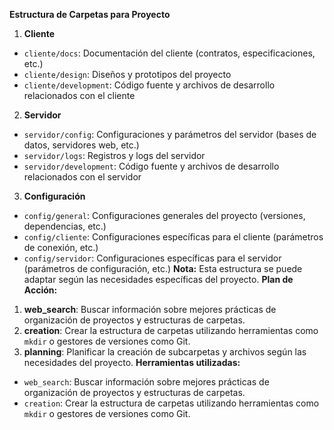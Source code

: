 **Estructura de Carpetas para Proyecto**
1. **Cliente**
 * `cliente/docs`: Documentación del cliente (contratos, especificaciones, etc.)
 * `cliente/design`: Diseños y prototipos del proyecto
 * `cliente/development`: Código fuente y archivos de desarrollo relacionados con el cliente
2. **Servidor**
 * `servidor/config`: Configuraciones y parámetros del servidor (bases de datos, servidores web, etc.)
 * `servidor/logs`: Registros y logs del servidor
 * `servidor/development`: Código fuente y archivos de desarrollo relacionados con el servidor
3. **Configuración**
 * `config/general`: Configuraciones generales del proyecto (versiones, dependencias, etc.)
 * `config/cliente`: Configuraciones específicas para el cliente (parámetros de conexión, etc.)
 * `config/servidor`: Configuraciones específicas para el servidor (parámetros de configuración, etc.)
**Nota:** Esta estructura se puede adaptar según las necesidades específicas del proyecto.
**Plan de Acción:**
1. **web_search**: Buscar información sobre mejores prácticas de organización de proyectos y estructuras de carpetas.
2. **creation**: Crear la estructura de carpetas utilizando herramientas como `mkdir` o gestores de versiones como Git.
3. **planning**: Planificar la creación de subcarpetas y archivos según las necesidades del proyecto.
**Herramientas utilizadas:**
* `web_search`: Buscar información sobre mejores prácticas de organización de proyectos y estructuras de carpetas.
* `creation`: Crear la estructura de carpetas utilizando herramientas como `mkdir` o gestores de versiones como Git.